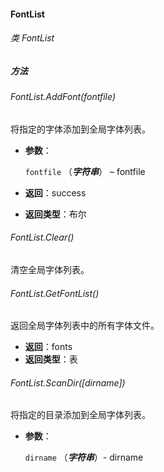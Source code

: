 #### FontList

###### 类 FontList

##### 方法

###### FontList.AddFont(*fontfile*)

将指定的字体添加到全局字体列表。

- <b>参数</b>：

  `fontfile` （***字符串***） – fontfile
  
- <b>返回</b>：success

- <b>返回类型</b>：布尔

###### FontList.Clear()

清空全局字体列表。

###### FontList.GetFontList()

返回全局字体列表中的所有字体文件。

- <b>返回</b>：fonts
- <b>返回类型</b>：表

###### FontList.ScanDir([dirname])

将指定的目录添加到全局字体列表。

- <b>参数</b>：

  `dirname` （***字符串***）- dirname

